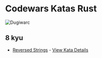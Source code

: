 <!-- @format -->

# Codewars Katas Rust

![Dugiwarc](https://www.codewars.com/users/tomoshimi/badges/large)

## 8 kyu

- [Reversed Strings](./ReversedStrings/index.js) - [View Kata Details](https://www.codewars.com/kata/5168bb5dfe9a00b126000018/train/rust)
